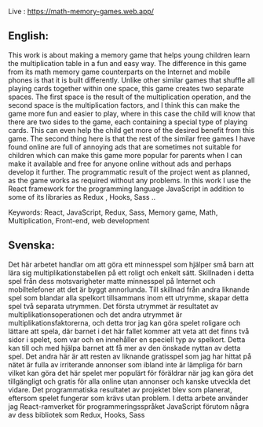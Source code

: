 

Live : https://math-memory-games.web.app/

English:
------------

This work is about making a memory game that helps young children learn the multiplication table in a fun and easy way.
The difference in this game from its math memory game counterparts on the Internet and mobile phones is that it is built differently. Unlike other similar games that shuffle all playing cards together within one space, this game creates two separate spaces. 
The first space is the result of the multiplication operation, and the second space is the multiplication factors, and I think this can make the game more fun and easier to play, where in this case the child will know that there are two sides to the game, each containing a special type of playing cards. This can even help the child get more of the desired benefit from this game.
The second thing here is that the rest of the similar free games I have found online are full of annoying ads that are sometimes not suitable for children which can make this game more popular for parents when I can make it available and free for anyone online without ads and perhaps develop it further.
The programmatic result of the project went as planned, as the game works as required without any problems.
In this work I use the React framework for the programming language JavaScript in addition to some of its libraries as Redux , Hooks, Sass ..

Keywords: React, JavaScript, Redux, Sass, Memory game, Math, Multiplication, Front-end, web development


Svenska:
-------------

Det här arbetet handlar om att göra ett minnesspel som hjälper små barn att lära sig multiplikationstabellen på ett roligt och enkelt sätt.
Skillnaden i detta spel från dess motsvarigheter matte minnesspel på Internet och mobiltelefoner att det är byggt annorlunda. Till skillnad från andra liknande spel som blandar alla spelkort tillsammans inom ett utrymme, skapar detta spel två separata utrymmen. 
Det första utrymmet är resultatet av multiplikationsoperationen och det andra utrymmet är multiplikationsfaktorerna, och detta tror jag kan göra spelet roligare och lättare att spela, där barnet i det här fallet kommer att veta att det finns två sidor i spelet, som var och en innehåller en speciell typ av spelkort. Detta kan till och med hjälpa barnet att få mer av den önskade nyttan av detta spel.
Det andra här är att resten av liknande gratisspel som jag har hittat på nätet är fulla av irriterande annonser som ibland inte är lämpliga för barn vilket kan göra det här spelet mer populärt för föräldrar när jag kan göra det tillgängligt och gratis för alla online utan annonser och kanske utveckla det vidare.
Det programmatiska resultatet av projektet blev som planerat, eftersom spelet fungerar som krävs utan problem.
I detta arbete använder jag React-ramverket för programmeringsspråket JavaScript förutom några av dess bibliotek som Redux, Hooks, Sass
